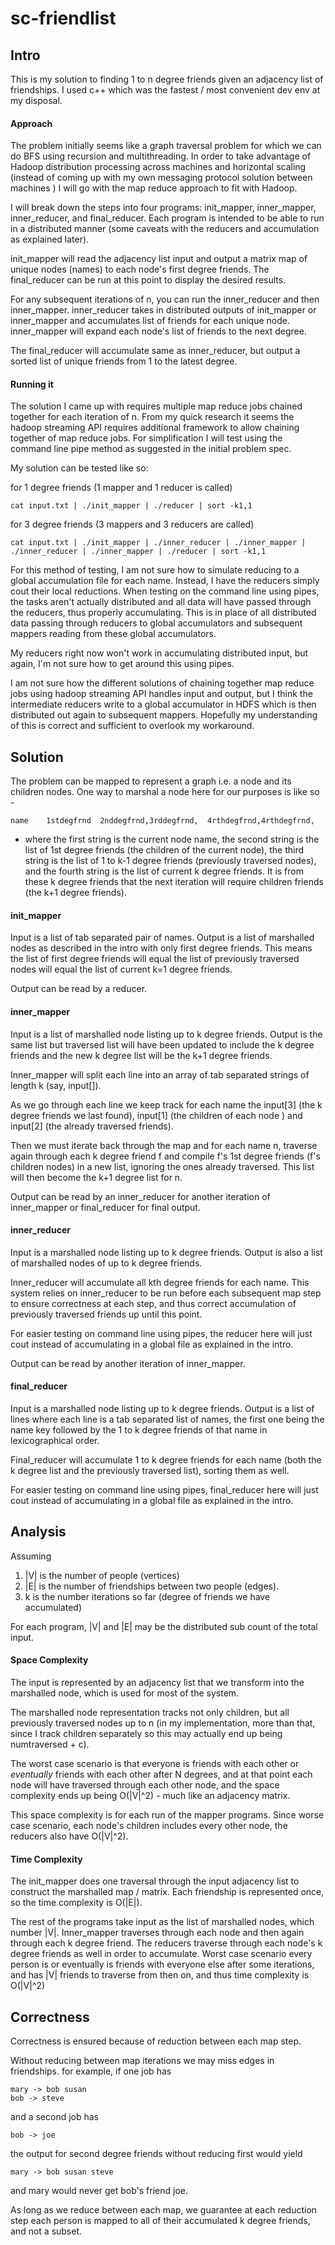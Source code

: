 sc-friendlist
=============

## Intro
  
  This is my solution to finding 1 to n degree friends given an adjacency list of friendships.  I used c++ which was the fastest / most convenient dev env at my disposal.

#### Approach

  The problem initially seems like a graph traversal problem for which we can do BFS using recursion and multithreading.  In order to take advantage of Hadoop distribution processing across machines and horizontal scaling (instead of coming up with my own messaging protocol solution between machines ) I will go with the map reduce approach to fit with Hadoop.

  I will break down the steps into four programs: init_mapper, inner_mapper, inner_reducer, and final_reducer.  Each program is intended to be able to run in a distributed manner (some caveats with the reducers and accumulation as explained later).

  init_mapper will read the adjacency list input and output a matrix map of unique nodes (names) to each node's first degree friends.  The final_reducer can be run at this point to display the desired results.  

  For any subsequent iterations of n, you can run the inner_reducer and then inner_mapper.  inner_reducer takes in distributed outputs of init_mapper or inner_mapper and accumulates list of friends for each unique node.  inner_mapper will expand each node's list of friends to the next degree.

  The final_reducer will accumulate same as inner_reducer, but output a sorted list of unique friends from 1 to the latest degree.

#### Running it

  The solution I came up with requires multiple map reduce jobs chained together for each iteration of n.  From my quick research it seems the hadoop streaming API requires additional framework to allow chaining together of map reduce jobs.  For simplification I will test using the command line pipe method as suggested in the initial problem spec. 

  My solution can be tested like so:

  for 1 degree friends (1 mapper and 1 reducer is called)

	cat input.txt | ./init_mapper | ./reducer | sort -k1,1

  for 3 degree friends (3 mappers and 3 reducers are called)

	cat input.txt | ./init_mapper | ./inner_reducer | ./inner_mapper | ./inner_reducer | ./inner_mapper | ./reducer | sort -k1,1

  For this method of testing, I am not sure how to simulate reducing to a global accumulation file for each name.  Instead, I have the reducers simply cout their local reductions.  When testing on the command line using pipes, the tasks aren't actually distributed and all data will have passed through the reducers, thus properly accumulating.  This is in place of all distributed data passing through reducers to global accumulators and subsequent mappers reading from these global accumulators.

  My reducers right now won't work in accumulating distributed input, but again, I'm not sure how to get around this using pipes.

  I am not sure how the different solutions of chaining together map reduce jobs using hadoop streaming API handles input and output, but I think the intermediate reducers write to a global accumulator in HDFS which is then distributed out again to subsequent mappers.  Hopefully my understanding of this is correct and sufficient to overlook my workaround.

## Solution

  The problem can be mapped to represent a graph i.e. a node and its children nodes.  One way to marshal a node here for our purposes is like so - 

	name	1stdegfrnd	2nddegfrnd,3rddegfrnd,	4rthdegfrnd,4rthdegfrnd,

 - where the first string is the current node name, the second string is the list of 1st degree friends (the children of the current node), the third string is the list of 1 to k-1 degree friends (previously traversed nodes), and the fourth string is the list of current k degree friends.  It is from these k degree friends that the next iteration will require children friends (the k+1 degree friends).

#### init_mapper

  Input is a list of tab separated pair of names.  Output is a list of marshalled nodes as described in the intro with only first degree friends.  This means the list of first degree friends will equal the list of previously traversed nodes will equal the list of current k=1 degree friends.

  Output can be read by a reducer.  

#### inner_mapper

  Input is a list of marshalled node listing up to k degree friends.  Output is the same list but traversed list will have been updated to include the k degree friends and the new k degree list will be the k+1 degree friends.

  Inner_mapper will split each line into an array of tab separated strings of length k (say, input[]).

  As we go through each line we keep track for each name the input[3] (the k degree friends we last found), input[1] (the children of each node ) and input[2] (the already traversed friends).  

  Then we must iterate back through the map and for each name n, traverse again through each k degree friend f and compile f's 1st degree friends (f's children nodes) in a new list, ignoring the ones already traversed.  This list will then become the k+1 degree list for n.

  Output can be read by an inner_reducer for another iteration of inner_mapper or final_reducer for final output.

#### inner_reducer

  Input is a marshalled node listing up to k degree friends.  Output is also a list of marshalled nodes of up to k degree friends.

  Inner_reducer will accumulate all kth degree friends for each name.  This system relies on inner_reducer to be run before each subsequent map step to ensure correctness at each step, and thus correct accumulation of previously traversed friends up until this point.

  For easier testing on command line using pipes, the reducer here will just cout instead of accumulating in a global file as explained in the intro.  

  Output can be read by another iteration of inner_mapper.

#### final_reducer

  Input is a marshalled node listing up to k degree friends.  Output is a list of lines where each line is a tab separated list of names, the first one being the name key followed by the 1 to k degree friends of that name in lexicographical order.  

  Final_reducer will accumulate 1 to k degree friends for each name (both the k degree list and the previously traversed list), sorting them as well.

  For easier testing on command line using pipes, final_reducer here will just cout instead of accumulating in a global file as explained in the intro.

## Analysis

Assuming 
1. |V| is the number of people (vertices) 
2. |E| is the number of friendships between two people (edges).
3. k is the number iterations so far (degree of friends we have accumulated)

For each program, |V| and |E| may be the distributed sub count of the total input.

#### Space Complexity

  The input is represented by an adjacency list that we transform into the marshalled node, which is used for most of the system. 

  The marshalled node representation tracks not only children, but all previously traversed nodes up to n (in my implementation, more than that, since I track children separately so this may actually end up being numtraversed + c).

  The worst case scenario is that everyone is friends with each other or *eventually* friends with each other after N degrees, and at that point each node will have traversed through each other node, and the space complexity ends up being O(|V|^2) - much like an adjacency matrix.  

  This space complexity is for each run of the mapper programs.  Since worse case scenario, each node's children includes every other node, the reducers also have O(|V|^2). 

#### Time Complexity

  The init_mapper does one traversal through the input adjacency list to construct the marshalled map / matrix.   Each friendship is represented once, so the time complexity is O(|E|).

  The rest of the programs take input as the list of marshalled nodes, which number |V|.  Inner_mapper traverses through each node and then again through each k degree friend.  The reducers traverse through each node's k degree friends as well in order to accumulate.  Worst case scenario every person is or eventually is friends with everyone else after some iterations, and has |V| friends to traverse from then on, and thus time complexity is O(|V|^2)


## Correctness

Correctness is ensured because of reduction between each map step.

Without reducing between map iterations we may miss edges in friendships.  for example, if one job has

	mary -> bob susan
	bob -> steve

and a second job has

	bob -> joe

the output for second degree friends without reducing first would yield

	mary -> bob susan steve

and mary would never get bob's friend joe.  

As long as we reduce between each map, we guarantee at each reduction step each person is mapped to all of their accumulated k degree friends, and not a subset.
